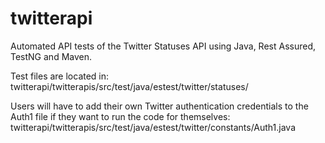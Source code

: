 # twitterapi
Automated API tests of the Twitter Statuses API using Java, Rest Assured, TestNG and Maven.

Test files are located in:
twitterapi/twitterapis/src/test/java/estest/twitter/statuses/

Users will have to add their own Twitter authentication credentials to the Auth1 file if they want to run the code for themselves:
twitterapi/twitterapis/src/test/java/estest/twitter/constants/Auth1.java
